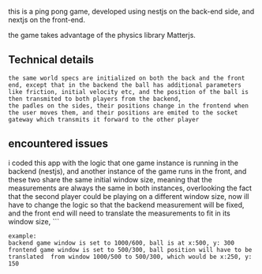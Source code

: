 this is a ping pong game, developed using nestjs on the back-end side, and nextjs on the front-end.

the game takes advantage of the physics library Matterjs.

## Technical details
    the same world specs are initialized on both the back and the front end, except that in the backend the ball has additional parameters like friction, initial velocity etc, and the position of the ball is then transmited to both players from the backend, 
    the padles on the sides, their positions change in the frontend when the user moves them, and their positions are emited to the socket gateway which transmits it forward to the other player

## encountered issues
   i coded this app with the logic that one game instance is running in the backend (nestjs), and another instance of the game runs in the front, and these two share the same initial window size, meaning that the measurements are always the same in both instances, overlooking the fact that the second player could be playing on a different window size, now ill have to change the logic so that the backend measurement will be fixed, and the front end will need to translate the measurements to fit in its window size, ```
```
example:
backend game window is set to 1000/600, ball is at x:500, y: 300
frontend game window is set to 500/300, ball position will have to be translated  from window 1000/500 to 500/300, which would be x:250, y: 150
```